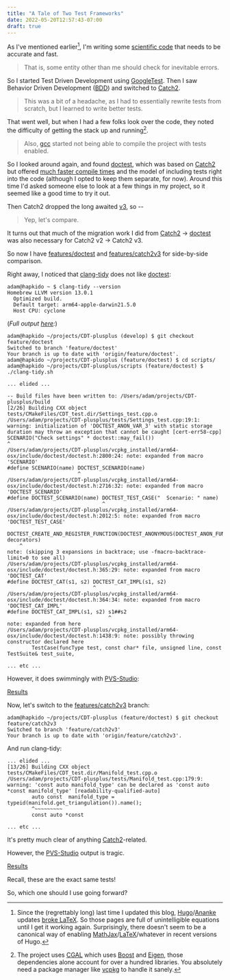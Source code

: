 ```yaml
---
title: "A Tale of Two Test Frameworks"
date: 2022-05-20T12:57:43-07:00
draft: true
---
```


As I've mentioned earlier[^1], I'm writing some [scientific code][1] that needs to be accurate and fast.

> That is, some entity other than me should check for inevitable errors.

So I started Test Driven Development using [GoogleTest]. Then I saw Behavior Driven Development ([BDD]) and switched to [Catch2].

> This was a bit of a headache, as I had to essentially rewrite tests from scratch, but I learned to write better tests.

That went well, but when I had a few folks look over the code, they noted the difficulty of getting the stack up and running[^2].

> Also, [gcc] started not being able to compile the project with tests enabled.

So I looked around again, and found [doctest], which was based on [Catch2] but offered [much faster compile times][2] and the model of
including tests right into the code (although I opted to keep them separate, for now). Around this time I'd asked someone else to look at a few things in my project, so
it seemed like a good time to try it out.

Then Catch2 dropped the long awaited [v3][3], so --

> Yep, let's compare.

It turns out that much of the migration work I did from [Catch2] -> [doctest] was also necessary for Catch2 v2 -> Catch2 v3.

So now I have [features/doctest] and [features/catch2v3] for side-by-side comparison.

Right away, I noticed that [clang-tidy] does not like [doctest]:

```
adam@hapkido ~ $ clang-tidy --version
Homebrew LLVM version 13.0.1
  Optimized build.
  Default target: arm64-apple-darwin21.5.0
  Host CPU: cyclone
```

(*Full output [here][4]:*)

```
adam@hapkido ~/projects/CDT-plusplus (develop) $ git checkout feature/doctest
Switched to branch 'feature/doctest'
Your branch is up to date with 'origin/feature/doctest'.
adam@hapkido ~/projects/CDT-plusplus (feature/doctest) $ cd scripts/
adam@hapkido ~/projects/CDT-plusplus/scripts (feature/doctest) $ ./clang-tidy.sh

... elided ...

-- Build files have been written to: /Users/adam/projects/CDT-plusplus/build
[2/26] Building CXX object tests/CMakeFiles/CDT_test.dir/Settings_test.cpp.o
/Users/adam/projects/CDT-plusplus/tests/Settings_test.cpp:19:1: warning: initialization of 'DOCTEST_ANON_VAR_3' with static storage duration may throw an exception that cannot be caught [cert-err58-cpp]
SCENARIO("Check settings" * doctest::may_fail())
^
/Users/adam/projects/CDT-plusplus/vcpkg_installed/arm64-osx/include/doctest/doctest.h:2800:24: note: expanded from macro 'SCENARIO'
#define SCENARIO(name) DOCTEST_SCENARIO(name)
                       ^
/Users/adam/projects/CDT-plusplus/vcpkg_installed/arm64-osx/include/doctest/doctest.h:2716:32: note: expanded from macro 'DOCTEST_SCENARIO'
#define DOCTEST_SCENARIO(name) DOCTEST_TEST_CASE("  Scenario: " name)
                               ^
/Users/adam/projects/CDT-plusplus/vcpkg_installed/arm64-osx/include/doctest/doctest.h:2012:5: note: expanded from macro 'DOCTEST_TEST_CASE'
    DOCTEST_CREATE_AND_REGISTER_FUNCTION(DOCTEST_ANONYMOUS(DOCTEST_ANON_FUNC_), decorators)
    ^
note: (skipping 3 expansions in backtrace; use -fmacro-backtrace-limit=0 to see all)
/Users/adam/projects/CDT-plusplus/vcpkg_installed/arm64-osx/include/doctest/doctest.h:365:29: note: expanded from macro 'DOCTEST_CAT'
#define DOCTEST_CAT(s1, s2) DOCTEST_CAT_IMPL(s1, s2)
                            ^
/Users/adam/projects/CDT-plusplus/vcpkg_installed/arm64-osx/include/doctest/doctest.h:364:34: note: expanded from macro 'DOCTEST_CAT_IMPL'
#define DOCTEST_CAT_IMPL(s1, s2) s1##s2
                                 ^
note: expanded from here
/Users/adam/projects/CDT-plusplus/vcpkg_installed/arm64-osx/include/doctest/doctest.h:1438:9: note: possibly throwing constructor declared here
        TestCase(funcType test, const char* file, unsigned line, const TestSuite& test_suite,

... etc ...
```

However, it does swimmingly with [PVS-Studio]:

[Results](/html/index-doctest.html)

Now, let's switch to the [features/catch2v3] branch:

~~~
adam@hapkido ~/projects/CDT-plusplus (feature/doctest) $ git checkout feature/catch2v3
Switched to branch 'feature/catch2v3'
Your branch is up to date with 'origin/feature/catch2v3'.
~~~

And run clang-tidy:

~~~
... elided ...
[13/26] Building CXX object tests/CMakeFiles/CDT_test.dir/Manifold_test.cpp.o
/Users/adam/projects/CDT-plusplus/tests/Manifold_test.cpp:179:9: warning: 'const auto manifold_type' can be declared as 'const auto *const manifold_type' [readability-qualified-auto]
        auto const  manifold_type = typeid(manifold.get_triangulation()).name();
        ^~~~~~~~~~
        const auto *const 

... etc ...
~~~

It's pretty much clear of anything [Catch2]-related.

However, the [PVS-Studio] output is tragic.

[Results](/html/index-catch2.html)

Recall, these are the exact same tests!

So, which one should I use going forward?

[^1]: Since the (regrettably long) last time I updated this blog, [Hugo]/[Ananke] updates [broke LaTeX][5]. So those pages are full of unintelligible equations
until I get it working again. Surprisingly, there doesn't seem to be a canonical way of enabling [MathJax]/[LaTeX]/whatever in recent versions of Hugo.

[^2]: The project uses [CGAL] which uses [Boost] and [Eigen], those dependencies alone account for over a hundred libraries. You absolutely need
a package manager like [vcpkg] to handle it sanely.


[1]: https://www.adamgetchell.org/CDT-plusplus/
[GoogleTest]: https://github.com/google/googletest
[BDD]: https://cucumber.io/docs/gherkin/reference/
[Catch2]: https://github.com/catchorg/Catch2
[doctest]: https://github.com/doctest/doctest
[2]: https://github.com/doctest/doctest/blob/master/doc/markdown/benchmarks.md
[3]: https://github.com/catchorg/Catch2/blob/devel/docs/release-notes.md#301
[4]: https://gist.github.com/acgetchell/b1931e063ddfde033dd5702ee42d632f#file-doctest-clang-tidy
[clang-tidy]: https://releases.llvm.org/13.0.0/tools/clang/tools/extra/docs/ReleaseNotes.html
[PVS-Studio]: https://pvs-studio.com/en/
[features/catch2v3]: https://github.com/acgetchell/CDT-plusplus/tree/feature/catch2v3
[features/doctest]: https://github.com/acgetchell/CDT-plusplus/tree/feature/doctest
[CGAL]: https://www.cgal.org
[Boost]: https://www.boost.org
[Eigen]: https://eigen.tuxfamily.org/index.php?title=Main_Page
[vcpkg]: https://vcpkg.io/en/index.html
[gcc]: https://gcc.gnu.org
[5]: https://discourse.gohugo.io/t/what-is-the-canonical-way-to-enable-latex/38721/3
[Hugo]: https://gohugo.io
[Ananke]: https://github.com/theNewDynamic/gohugo-theme-ananke
[MathJax]: https://www.mathjax.org
[LaTeX]: https://www.latex-project.org

